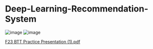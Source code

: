 # Deep-Learning-Recommendation-System
![image](https://github.com/Bananarya/Deep-Learning-Recommendation-System/assets/123018438/1aa64e8c-7f6f-4f42-a2e5-1e4fcbb8cc98)
![image](https://github.com/Bananarya/Deep-Learning-Recommendation-System/assets/123018438/cff0535d-cd22-498c-a843-10cf31d0969b)

[F23 BTT Practice Presentation (1).pdf](https://github.com/Bananarya/Deep-Learning-Recommendation-System/files/13520444/F23.BTT.Practice.Presentation.1.pdf)
